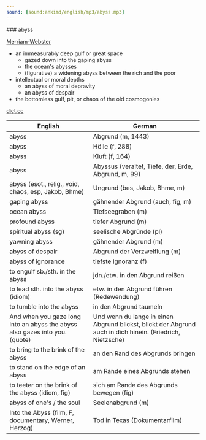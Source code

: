 ```yaml
---
sound: [sound:ankimd/english/mp3/abyss.mp3]
---
```


\### abyss

[Merriam-Webster](https://www.merriam-webster.com/dictionary/abyss)

- an immeasurably deep gulf or great space
    - gazed down into the gaping abyss
    - the ocean's abysses
    - (figurative) a widening abyss between the rich and the poor
- intellectual or moral depths
    - an abyss of moral depravity
    - an abyss of despair
- the bottomless gulf, pit, or chaos of the old cosmogonies

[dict.cc](https://www.dict.cc/abyss)

| English        | German       |
| -------------- | ------------ |
| abyss | Abgrund (m, 1443) |
| abyss | Hölle (f, 288) |
| abyss | Kluft (f, 164) |
| abyss | Abyssus (veraltet, Tiefe, der, Erde, Abgrund, m, 99) |
| abyss (esot., relig., void, chaos, esp, Jakob, Bhme) | Ungrund (bes, Jakob, Bhme, m) |
| gaping abyss | gähnender Abgrund (auch, fig, m) |
| ocean abyss | Tiefseegraben (m) |
| profound abyss | tiefer Abgrund (m) |
| spiritual abyss (sg) | seelische Abgründe (pl) |
| yawning abyss | gähnender Abgrund (m) |
| abyss of despair | Abgrund der Verzweiflung (m) |
| abyss of ignorance | tiefste Ignoranz (f) |
| to engulf sb./sth. in the abyss | jdn./etw. in den Abgrund reißen |
| to lead sth. into the abyss (idiom) | etw. in den Abgrund führen (Redewendung) |
| to tumble into the abyss | in den Abgrund taumeln |
| And when you gaze long into an abyss the abyss also gazes into you. (quote) | Und wenn du lange in einen Abgrund blickst, blickt der Abgrund auch in dich hinein. (Friedrich, Nietzsche) |
| to bring to the brink of the abyss | an den Rand des Abgrunds bringen |
| to stand on the edge of an abyss | am Rande eines Abgrunds stehen |
| to teeter on the brink of the abyss (idiom, fig) | sich am Rande des Abgrunds bewegen (fig) |
| abyss of one's / the soul | Seelenabgrund (m) |
| Into the Abyss (film, F, documentary, Werner, Herzog) | Tod in Texas (Dokumentarfilm) |
